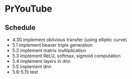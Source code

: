 # PrYouTube

## Schedule
* 4.30 implement oblivious transfer (using elliptic curve)
* 5.1  implement beaver triple generation
* 5.2  implement matrix multiplication
* 5.3  implement ReLU, softmax, sigmoid computation
* 5.4  implement layers in dnn
* 5.5  implement dnn
* 5.6-5.15 test